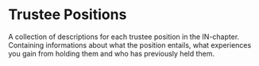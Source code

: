 # Trustee Positions

A collection of descriptions for each trustee position in the IN-chapter. Containing informations about what the position entails, what experiences you gain from holding them and who has previously held them.
